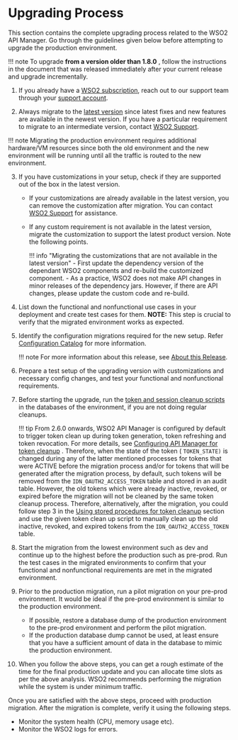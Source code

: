 # Upgrading Process

This section contains the complete upgrading process related to the WSO2 API Manager.
Go through the guidelines given below before attempting to upgrade the production environment.

!!! note
    To upgrade **from a version older than 1.8.0** , follow the instructions in the document that was released immediately after your current release and upgrade incrementally.

1.  If you already have a [WSO2 subscription](https://wso2.com/subscription), reach out to our support team through 
your [support account](https://support.wso2.com/jira/secure/Dashboard.jspa).

2.  Always migrate to the [latest version](https://wso2.com/api-management/) 
    since latest fixes and new features are available in the newest version. If you have a particular 
    requirement to migrate to an intermediate version, contact 
    [WSO2 Support](https://support.wso2.com/jira/secure/Dashboard.jspa).

!!! note
    Migrating the production environment requires additional hardware/VM resources since both the old 
    environment and the new environment will be running until all the traffic is routed to the new 
    environment.    
    
3. If you have customizations in your setup, check if they are supported out of the box in the latest 
version.
    - If your customizations are already available in the latest version, you can remove the 
    customization after migration. You can contact [WSO2 Support](https://support.wso2.com/jira/secure/Dashboard.jspa)
     for assistance.
    - If any custom requirement is not available in the latest version, 
    migrate the customization to support the latest product version. Note the following points.
      
        !!! info "Migrating the customizations that are not available in the latest version"
            - First update the dependency version of the 
            dependant WSO2 components and re-build the customized component.
            - As a practice, WSO2 does not make API changes in minor releases of the dependency jars. However, if 
            there are API changes, please update the custom code and re-build.
                        
4.  List down the functional and nonfunctional use cases in your deployment and create test cases for them. 
**NOTE:** This step is crucial to verify that the migrated environment works as expected.     

6.  Identify the configuration migrations required for the new setup. Refer [Configuration Catalog](../../Reference/ConfigCatalog.md) for more information.

    !!! note
        For more information about this release, see [About this Release](../../GettingStarted/about-this-release.md).
        
6.  Prepare a test setup of the upgrading version with customizations and necessary config changes, and 
test your functional and nonfunctional requirements.

7.  Before starting the upgrade, run the [token and session 
cleanup scripts](../../Administer/ProductAdministration/removing-unused-tokens-from-the-database.md)
 in the databases of the environment, if you are not doing regular cleanups.

    !!! tip
        From 2.6.0 onwards, WSO2 API Manager is configured by default to trigger token clean up during token generation, token refreshing and token revocation. For more details, see [Configuring API Manager for token cleanup](../../Administer/ProductAdministration/removing-unused-tokens-from-the-database.md) . Therefore, when the state of the token ( `TOKEN_STATE)` is changed during any of the latter mentioned processes for tokens that were ACTIVE before the migration process and/or for tokens that will be generated after the migration process, by default, such tokens will be removed from the `IDN_OAUTH2_ACCESS_TOKEN` table and stored in an audit table. However, the old tokens which were already inactive, revoked, or expired before the migration will not be cleaned by the same token cleanup process. Therefore, alternatively, after the migration, you could follow step 3 in the [Using stored procedures for token cleanup](../../Administer/ProductAdministration/removing-unused-tokens-from-the-database.md) section and use the given token clean up script to manually clean up the old inactive, revoked, and expired tokens from the `IDN_OAUTH2_ACCESS_TOKEN` table.

8.  Start the migration from the lowest environment such as dev and continue up to the highest before the production 
such as pre-prod. Run the test cases in the migrated environments to confirm that your functional and nonfunctional 
requirements are met in the migrated environment.

9. Prior to the production migration, run a pilot migration on your pre-prod environment. It would be 
ideal if the pre-prod environment is similar to the production environment.
    +   If possible, restore a database dump of the production environment to the pre-prod environment and 
    perform the pilot migration.
    +   If the production database dump cannot be used, at least ensure that you have a sufficient amount 
    of data in the database to mimic the production environment.
    
10. When you follow the above steps, you can get a rough estimate of the time for the final 
production update and you can allocate time slots as per the above analysis. WSO2 recommends performing the 
migration while the system is under minimum traffic. 

Once you are satisfied with the above steps, proceed with production migration. After the migration is complete, 
verify it using the following steps.
    
+  Monitor the system health (CPU, memory usage etc).
+  Monitor the WSO2 logs for errors.
